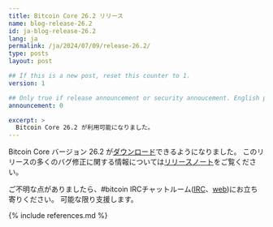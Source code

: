 ```yaml
---
title: Bitcoin Core 26.2 リリース
name: blog-release-26.2
id: ja-blog-release-26.2
lang: ja
permalink: /ja/2024/07/09/release-26.2/
type: posts
layout: post

## If this is a new post, reset this counter to 1.
version: 1

## Only true if release announcement or security annoucement. English posts only
announcement: 0

excerpt: >
  Bitcoin Core 26.2 が利用可能になりました。
---
```

Bitcoin Core バージョン 26.2 が[ダウンロード][download page]できるようになりました。
このリリースの多くのバグ修正に関する情報については[リリースノート][release notes]をご覧ください。

ご不明な点がありましたら、#bitcoin IRCチャットルーム([IRC][irc]、[web][web irc])にお立ち寄りください。
可能な限り支援します。

[release notes]: /ja/releases/26.2/
[IRC]: irc://irc.libera.chat/bitcoin
[web irc]: https://web.libera.chat/#bitcoin
[download page]: /ja/download

{% include references.md %}
